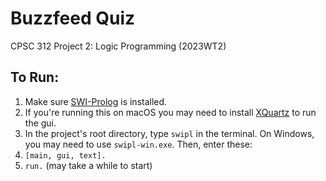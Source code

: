 # Buzzfeed Quiz
CPSC 312 Project 2: Logic Programming (2023WT2)

## To Run:
1. Make sure [SWI-Prolog](https://www.swi-prolog.org/) is installed.
2. If you're running this on macOS you may need to install [XQuartz](https://www.xquartz.org/) to run the gui.
3. In the project's root directory, type `swipl` in the terminal. On Windows, you may need to use `swipl-win.exe`. Then, enter these:
4. `[main, gui, text].`
5. `run.` (may take a while to start)